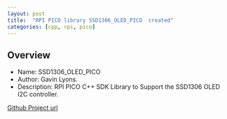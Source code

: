 ```yaml
---
layout: post
title:  "RPI PICO library SSD1306_OLED_PICO  created"
categories: [cpp, rpi, pico]
---
```


Overview
--------------------------------------------
* Name: SSD1306_OLED_PICO
* Author: Gavin Lyons.
* Description:
RPI PICO C++ SDK Library to Support the SSD1306 OLED   I2C controller. 


[Github Project url](https://github.com/gavinlyonsrepo/SSD1306_OLED_PICO)



